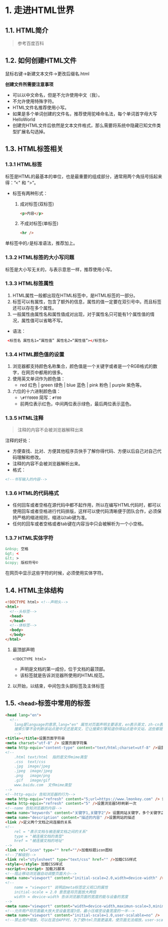 # 1. 走进HTML世界

## 1.1. HTML简介

>参考百度百科

## 1.2. 如何创建HTML文件

鼠标右键->新建文本文件->更改后缀名.html 

**创建文件所需要注意事项**

- 可以以中文命名，但是不允许使用中文（我）。
- 不允许使用特殊字符。
- HTML文件名推荐使用小写。
- 如果是多个单词创建的文件名，推荐使用驼峰命名法，每个单词首字母大写  HelloWorld
- 创建完HTML文件后依然是文本文件格式，那么需要将系统中隐藏已知文件类型扩展名勾选掉。

## 1.3. HTML标签相关

### 1.3.1 HTML标签

 标签是HTML的最基本的单位，也是最重要的组成部分，通常用两个角括号括起来得：”<" 和 “>”。

- 标签有两种形式：

  1. 成对标签(双标签)

     ```html
     <p>内容</p>
     ```

  2. 不成对标签(单标签)

     ```html
     <hr />
     ```

单标签中的`/`是标准语法，推荐加上。

### 1.3.2 HTML标签的大小写问题

标签是大小写无关的，与表示意思一样，推荐使用小写。

### 1.3.3 HTML标签属性

1. HTML属性一般都出现在HTML标签中，是HTML标签的一部分。
2. 标签可以有属性，包含了额外的信息，属性的值一定要在双引号中。而且标签还可以存在多个属性。
3. 一般属性由属性名和属性值成对出现，对于属性名只可能有1个属性值的情况，属性值可以省略不写。

- 语法：

```html
 <标签名 属性名1=“属性值” 属性名2=“属性值”></标签名>
```

### 1.3.4 HTML颜色值的设置

1. 浏览器都支持颜色名称集合，颜色值是一个关键字或者是一个RGB格式的数字，在网页中都用的很多。
2. 使用英文单词作为颜色值：
   - red 红色 | green 绿色 | blue 蓝色 | pink 粉色 | purple 紫色等。
3. 六位的十六进制颜色值：
   - `\#ff0000`  简写：`#f00`
   - 前两位表示红色，中间两位表示绿色，最后两位表示蓝色。

### 1.3.5 HTML注释

> 注释的内容不会被浏览器解释出来

注释的好处：

- 方便查找、比对、方便其他程序员快手了解你得代码、方便以后自己对自己代码理解和修改。
- 注释的内容不会被浏览器解析出来。
- 格式：

```html
<!--书写输入的内容-->
```

### 1.3.6 HTML的代码格式

- 任何回车或者空格在源代码中都不起作用，所以在编写HTML代码时，都可以使用回车或者空格进行代码排版，这样可以使代码清晰便于团队合作，必须保持严格的缩进规则，缩进以tab键为准。
- 任何的回车或者空格或者tab键在内容当中只会被解析为一个小空格。

### 1.3.7 HTML实体字符

```html
&nbsp; 空格
&gt; <
&lt; >
&copy; 版权符号©
```

在网页中显示这些字符的时候，必须使用实体字符。

## 1.4. HTML主体结构

```html
<!DOCTYPE html> <!--声明头-->
<html>
  <!--头标签-->
  <head>
  </head>
  <!--体标签-->
  <body>
  </body>
</html>
```

1. 最顶部声明

   ```
   <!DOCTYPE html>
   ```

   - 声明是文档的第一成份，位于文档的最顶部。
   - 该标签就是告诉浏览器所使用的HTML规范。

2. 以开始，以结束，中间包含头部标签及主体标签

## 1.5. `<head>`标签中常用的标签

```html
<head lang="en">
  <!--
    lang是language的意思,lang="en" 属性对页面声明主要语言，en表示英文，zh-cn表示中文。
    搜索引擎不会判断该站点是中文还是英文，它让搜索引擎知道你得站点是中文站，这些都是HTML规范，越规范，越容易被收录
    -->
<title></title>设置页面字符串
<meta charset="utf-8" /> 设置页面字符集
<meta http-equiv="content-type" content="text/html;charset=utf-8" />设置页面字符集（HTML4）
<!--
    .html text/html  指的是文件mime类型
    .css  text/css
    .jpg  image/jpeg
    .jpeg  image/jpeg
    .png   image/png
    .gif   image/gif
    www.baidu.com  文件mime类型
-->
<!--http-equiv 告知浏览器的行为-->
<meta http-equiv="refresh" content="5;url=https://www.lmonkey.com" /> 设置5秒后自动跳转到学习猿地
<meta http-equiv="refresh" content="5" />设置浏览器5秒刷新一次
<!--name 告知浏览器的内容-->
<meta name="keywords" content="关键字1,关键字2"/> 设置网站关键字，多个关键字之间用英文状态下的逗号分割
<meta name="description" content="描述的内容" />设置网站的描述
<link />定义两个文档之间连接的关系
<!--
    rel = "表示文档与被连接文档之间的关系"
    type = "被连接文档的类型"
    href = "被连接文档的地址"
-->
<link rel="icon" type="" href=""/>加载标题icon图标
<!--了解级别-->
<link rel="stylesheet" type="text/css" href="" />加载CSS样式
<style></style> 加载CSS样式
<script></script> 加载JS脚本
<!--阻止移动浏览器自动调整页面大小-->
<meta name="viewport" content="initial-scale=2.0,width=device-width" />
<!--
    name = "viewport" 说明此meta标签定义视口的属性
    initial-scale = 2.0 意思是将页面放大两倍
    width = device-width 告诉浏览器页面的宽度的能与设备的宽度
-->
<meta name="viewport" content="width=device-width,maximun-scale=3,minimum-scale=0.5" />
<!--允许用户将页面最大放大至设备宽度3倍，最小压缩至设备宽度的一半-->
<meta name="viewport" content="initial-scale=1.0,user-scalable=no" />
<!--禁止用户缩放，可以在混合APP时，为了使html页面更逼真，使页面无法缩放。user-scalable=no是禁止缩放-->
```
